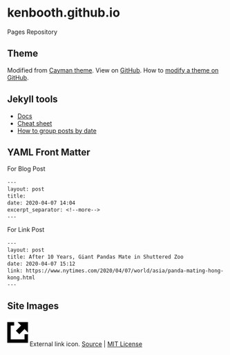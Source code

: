 # kenbooth.github.io
Pages Repository

## Theme
 
Modified from [Cayman theme](https://pages-themes.github.io/cayman/). View on [GitHub](https://github.com/pages-themes/cayman). How to [modify a theme on GitHub](https://help.github.com/en/github/working-with-github-pages/adding-a-theme-to-your-github-pages-site-using-jekyll).

## Jekyll tools
- [Docs](https://jekyllrb.com/docs/)
- [Cheat sheet](https://devhints.io/jekyll)
- [How to group posts by date](https://stackoverflow.com/questions/18669143/how-to-group-posts-by-date-on-home-page-in-jekyll)

## YAML Front Matter
For Blog Post
```
---
layout: post
title: 
date: 2020-04-07 14:04
excerpt_separator: <!--more-->
---
```
For Link Post
```
---
layout: post
title: After 10 Years, Giant Pandas Mate in Shuttered Zoo
date: 2020-04-07 15:12
link: https://www.nytimes.com/2020/04/07/world/asia/panda-mating-hong-kong.html
---
```
## Site Images
![external link icon](/assets/images/external-link.png)
External link icon. [Source](https://www.iconfinder.com/icons/298812/external_link_icon) | [MIT License](https://opensource.org/licenses/MIT)
